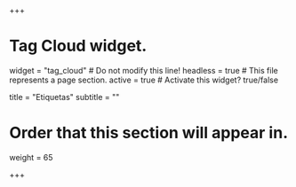 +++
# Tag Cloud widget.
widget = "tag_cloud"  # Do not modify this line!
headless = true  # This file represents a page section.
active = true  # Activate this widget? true/false

title = "Etiquetas"
subtitle = ""

# Order that this section will appear in.
weight = 65

+++
